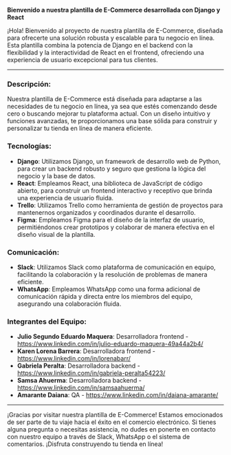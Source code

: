 
**Bienvenido a nuestra plantilla de E-Commerce desarrollada con Django y React**

¡Hola! Bienvenido al proyecto de nuestra plantilla de E-Commerce, diseñada para ofrecerte una solución robusta y escalable para tu negocio en línea. Esta plantilla combina la potencia de Django en el backend con la flexibilidad y la interactividad de React en el frontend, ofreciendo una experiencia de usuario excepcional para tus clientes.

---

### Descripción:

Nuestra plantilla de E-Commerce está diseñada para adaptarse a las necesidades de tu negocio en línea, ya sea que estés comenzando desde cero o buscando mejorar tu plataforma actual. Con un diseño intuitivo y funciones avanzadas, te proporcionamos una base sólida para construir y personalizar tu tienda en línea de manera eficiente.

### Tecnologías:

- **Django**: Utilizamos Django, un framework de desarrollo web de Python, para crear un backend robusto y seguro que gestiona la lógica del negocio y la base de datos.
- **React**: Empleamos React, una biblioteca de JavaScript de código abierto, para construir un frontend interactivo y receptivo que brinda una experiencia de usuario fluida.
- **Trello**: Utilizamos Trello como herramienta de gestión de proyectos para mantenernos organizados y coordinados durante el desarrollo.
- **Figma**: Empleamos Figma para el diseño de la interfaz de usuario, permitiéndonos crear prototipos y colaborar de manera efectiva en el diseño visual de la plantilla.

### Comunicación:

- **Slack**: Utilizamos Slack como plataforma de comunicación en equipo, facilitando la colaboración y la resolución de problemas de manera eficiente.
- **WhatsApp**: Empleamos WhatsApp como una forma adicional de comunicación rápida y directa entre los miembros del equipo, asegurando una colaboración fluida.

### Integrantes del Equipo:

- **Julio Segundo Eduardo Maquera**: Desarrolladora frontend - https://www.linkedin.com/in/julio-eduardo-maquera-49a44a2b4/
- **Karen Lorena Barrera**: Desarrolladora frontend - https://www.linkedin.com/in/lorenabarr/
- **Gabriela Peralta**: Desarrolladora backend - https://www.linkedin.com/in/gabriela-peralta54223/
- **Samsa Ahuerma**: Desarrolladora backend - https://www.linkedin.com/in/samsaahuerma/
- **Amarante Daiana**: QA - https://www.linkedin.com/in/daiana-amarante/


---

¡Gracias por visitar nuestra plantilla de E-Commerce! Estamos emocionados de ser parte de tu viaje hacia el éxito en el comercio electrónico. Si tienes alguna pregunta o necesitas asistencia, no dudes en ponerte en contacto con nuestro equipo a través de Slack, WhatsApp o el sistema de comentarios. ¡Disfruta construyendo tu tienda en línea!

